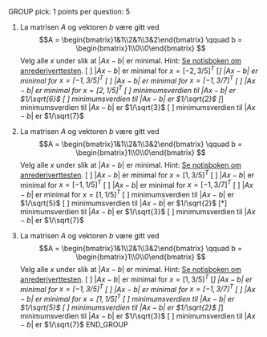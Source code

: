 GROUP
pick: 1
points per question: 5
1.  La matrisen $A$ og vektoren $b$ være gitt ved
    $$A = \begin{bmatrix}1&1\\2&1\\3&2\end{bmatrix} \qquad
    b = \begin{bmatrix}1\\0\\0\end{bmatrix}
    $$
    Velg alle $x$ under slik at $|Ax - b|$ er minimal.
    Hint: [Se notisboken om anrederiverttesten](https://colab.research.google.com/github/mbr085/V25MAT102/blob/main/notebooks/uke10/12andrederiverttesten.ipynb#scrollTo=40548274-e8fc-4918-ae13-5a9d169b99dd).
    [ ] $|Ax - b|$ er minimal for $x = [-2, 3/5]^T$
    [*] $|Ax - b|$ er minimal for $x = [-1, 3/5]^T$
    [ ] $|Ax - b|$ er minimal for $x = [-1, 3/7]^T$
    [ ] $|Ax - b|$ er minimal for $x = [2, 1/5]^T$
    [ ] minimumsverdien til $|Ax - b|$ er $1/\sqrt{6}$
    [ ] minimumsverdien til $|Ax - b|$ er $1/\sqrt{2}$
    [*] minimumsverdien til $|Ax - b|$ er $1/\sqrt{3}$
    [ ] minimumsverdien til $|Ax - b|$ er $1/\sqrt{7}$

1.  La matrisen $A$ og vektoren $b$ være gitt ved
    $$A = \begin{bmatrix}1&1\\2&1\\3&2\end{bmatrix} \qquad
    b = \begin{bmatrix}1\\0\\0\end{bmatrix}
    $$
    Velg alle $x$ under slik at $|Ax - b|$ er minimal.
    Hint: [Se notisboken om anrederiverttesten](https://colab.research.google.com/github/mbr085/V25MAT102/blob/main/notebooks/uke10/12andrederiverttesten.ipynb#scrollTo=40548274-e8fc-4918-ae13-5a9d169b99dd).
    [ ] $|Ax - b|$ er minimal for $x = [1, 3/5]^T$
    [ ] $|Ax - b|$ er minimal for $x = [-1, 1/5]^T$
    [ ] $|Ax - b|$ er minimal for $x = [-1, 3/7]^T$
    [ ] $|Ax - b|$ er minimal for $x = [1, 1/5]^T$
    [ ] minimumsverdien til $|Ax - b|$ er $1/\sqrt{5}$
    [ ]  minimumsverdien til $|Ax - b|$ er $1/\sqrt{2}$
    [*] minimumsverdien til $|Ax - b|$ er $1/\sqrt{3}$
    [ ] minimumsverdien til $|Ax - b|$ er $1/\sqrt{7}$

1.  La matrisen $A$ og vektoren $b$ være gitt ved
    $$A = \begin{bmatrix}1&1\\2&1\\3&2\end{bmatrix} \qquad
    b = \begin{bmatrix}1\\0\\0\end{bmatrix}
    $$
    Velg alle $x$ under slik at $|Ax - b|$ er minimal.
    Hint: [Se notisboken om anrederiverttesten](https://colab.research.google.com/github/mbr085/V25MAT102/blob/main/notebooks/uke10/12andrederiverttesten.ipynb#scrollTo=40548274-e8fc-4918-ae13-5a9d169b99dd).
    [ ] $|Ax - b|$ er minimal for $x = [1, 3/5]^T$
    [*] $|Ax - b|$ er minimal for $x = [-1, 3/5]^T$
    [ ] $|Ax - b|$ er minimal for $x = [-1, 3/7]^T$
    [ ] $|Ax - b|$ er minimal for $x = [1, 1/5]^T$
    [ ] minimumsverdien til $|Ax - b|$ er $1/\sqrt{5}$
    [ ] minimumsverdien til $|Ax - b|$ er $1/\sqrt{2}$
    [*] minimumsverdien til $|Ax - b|$ er $1/\sqrt{3}$
    [ ] minimumsverdien til $|Ax - b|$ er $1/\sqrt{7}$
END_GROUP
